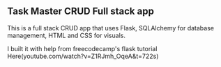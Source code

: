 ## Task Master CRUD Full stack app

This is a full stack CRUD app that uses Flask, SQLAlchemy for database management, HTML and CSS for visuals.

I built it with help from freecodecamp's flask tutorial Here(youtube.com/watch?v=Z1RJmh_OqeA&t=722s)